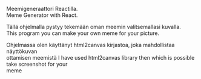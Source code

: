 Meemigeneraattori Reactilla. <br>
Meme Generator with React.

Tällä ohjelmalla pystyy tekemään oman meemin valitsemallasi kuvalla. <br>
This program you can make your own meme for your picture.

Ohjelmassa olen käyttänyt html2canvas kirjastoa, joka mahdollistaa näyttökuvan <br>
ottamisen meemistä
I have used html2canvas library then which is possible take screenshot for your <br>
meme
